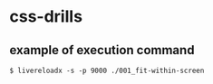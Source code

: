 # css-drills

## example of execution command
```
$ livereloadx -s -p 9000 ./001_fit-within-screen
```
